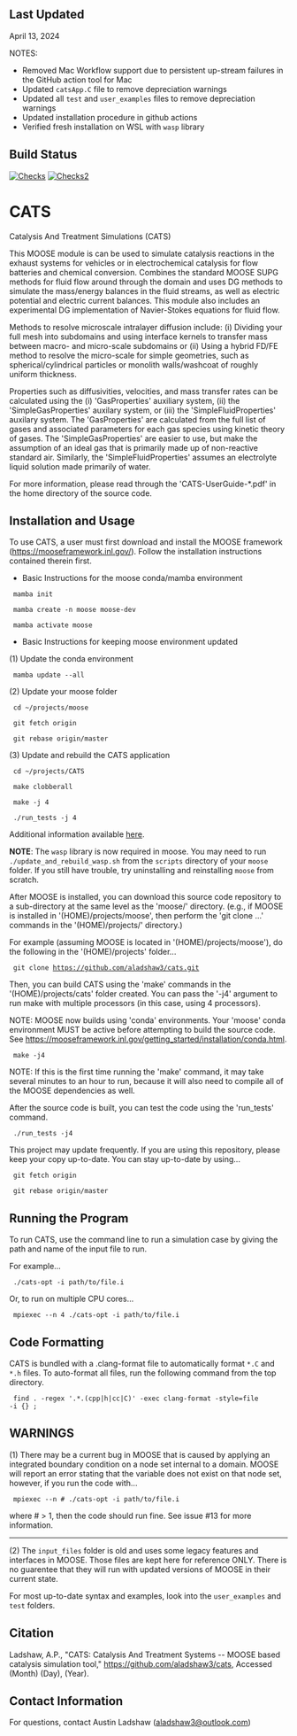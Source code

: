 ## Last Updated

April 13, 2024

NOTES:
- Removed Mac Workflow support due to persistent up-stream failures in the GitHub action tool for Mac
- Updated `catsApp.C` file to remove depreciation warnings
- Updated all `test` and `user_examples` files to remove depreciation warnings
- Updated installation procedure in github actions 
- Verified fresh installation on WSL with `wasp` library

## Build Status

[![Checks](https://github.com/aladshaw3/cats/actions/workflows/conda-build.yml/badge.svg)](https://github.com/aladshaw3/cats/actions/workflows/conda-build.yml)
[![Checks2](https://github.com/aladshaw3/cats/actions/workflows/personal-conda-build.yml/badge.svg)](https://github.com/aladshaw3/cats/actions/workflows/personal-conda-build.yml)

CATS
=====

Catalysis And Treatment Simulations (CATS)

This MOOSE module is can be used to simulate catalysis reactions in the exhaust systems for vehicles or in electrochemical catalysis for flow batteries and chemical conversion. Combines the standard MOOSE SUPG methods for fluid flow around through the domain and uses DG methods to simulate the mass/energy balances in the fluid streams, as well as electric potential and electric current balances. This module also includes an experimental DG implementation of Navier-Stokes equations for fluid flow.

Methods to resolve microscale intralayer diffusion include: (i) Dividing your full mesh into subdomains and using
interface kernels to transfer mass between macro- and micro-scale subdomains or (ii) Using a hybrid FD/FE method
to resolve the micro-scale for simple geometries, such as spherical/cylindrical particles or monolith walls/washcoat
of roughly uniform thickness.

Properties such as diffusivities, velocities, and mass transfer rates can be calculated using the (i) 'GasProperties' auxiliary system, (ii) the 'SimpleGasProperties' auxilary system, or (iii) the 'SimpleFluidProperties' auxilary system. The 'GasProperties' are
calculated from the full list of gases and associated parameters for each gas species using kinetic theory of
gases. The 'SimpleGasProperties' are easier to use, but make the assumption of an ideal gas that is primarily
made up of non-reactive standard air. Similarly, the 'SimpleFluidProperties' assumes an electrolyte liquid solution made primarily of water.

For more information, please read through the 'CATS-UserGuide-*.pdf' in the home directory of the source code.


Installation and Usage
-----
To use CATS, a user must first download and install the MOOSE framework (https://mooseframework.inl.gov/). Follow the installation instructions contained therein first.

 - Basic Instructions for the moose conda/mamba environment 
 
<code> mamba init </code>

<code> mamba create -n moose moose-dev </code>

<code> mamba activate moose </code>

 - Basic Instructions for keeping moose environment updated 
 
 
 (1) Update the conda environment 
 
<code> mamba update --all </code>


 (2) Update your moose folder

<code> cd ~/projects/moose </code>

<code> git fetch origin </code>

<code> git rebase origin/master </code>


 (3) Update and rebuild the CATS application

<code> cd ~/projects/CATS </code>

<code> make clobberall </code>

<code> make -j 4 </code>

<code> ./run_tests -j 4 </code>

Additional information available [here](https://mooseframework.inl.gov/getting_started/new_users.html).


**NOTE**: The `wasp` library is now required in moose. You may need to run `./update_and_rebuild_wasp.sh` from the `scripts` directory of your `moose` folder. 
If you still have trouble, try uninstalling and reinstalling `moose` from scratch. 

After MOOSE is installed, you can download this source code repository to a sub-directory at the same level as the 'moose/' directory. (e.g., if MOOSE is installed in '(HOME)/projects/moose', then perform the 'git clone ...' commands in the '(HOME)/projects/' directory.)

For example (assuming MOOSE is located in '(HOME)/projects/moose'), do the following in the '(HOME)/projects' folder...

<code> git clone https://github.com/aladshaw3/cats.git </code>

Then, you can build CATS using the 'make' commands in the '(HOME)/projects/cats' folder created. You can
pass the '-j4' argument to run make with multiple processors (in this case, using 4 processors).

NOTE: MOOSE now builds using 'conda' environments. Your 'moose' conda environment MUST be active before
attempting to build the source code. See https://mooseframework.inl.gov/getting_started/installation/conda.html.

<code> make -j4 </code>

NOTE: If this is the first time running the 'make' command, it may take several minutes to an
hour to run, because it will also need to compile all of the MOOSE dependencies as well.

After the source code is built, you can test the code using the 'run_tests' command.

<code> ./run_tests -j4 </code>

This project may update frequently. If you are using this repository, please keep your copy up-to-date. You can
stay up-to-date by using...

<code> git fetch origin </code>

<code> git rebase origin/master </code>


Running the Program
-----
To run CATS, use the command line to run a simulation case by giving the path and name of the input file to run.

For example...

<code> ./cats-opt -i path/to/file.i </code>

Or, to run on multiple CPU cores...

<code> mpiexec --n 4 ./cats-opt -i path/to/file.i </code>


Code Formatting
-----
CATS is bundled with a .clang-format file to automatically format `*.C` and `*.h` files. To auto-format all files, run the following command from the top directory.

<code> find . -regex '.*\.\(cpp\|h\|cc\|C\)' -exec clang-format -style=file -i {} \; </code>


WARNINGS
-----


(1) There may be a current bug in MOOSE that is caused by applying an integrated boundary
condition on a node set internal to a domain. MOOSE will report an error stating that
the variable does not exist on that node set, however, if you run the code with...

<code> mpiexec --n # ./cats-opt -i path/to/file.i </code>

where # > 1, then the code should run fine. See issue #13 for more information.

---

(2) The `input_files` folder is old and uses some legacy features and interfaces in MOOSE. Those 
files are kept here for reference ONLY. There is no guarentee that they will run with updated 
versions of MOOSE in their current state. 

For most up-to-date syntax and examples, look into the `user_examples` and `test` folders. 


Citation
-----
Ladshaw, A.P., "CATS: Catalysis And Treatment Systems -- MOOSE based catalysis simulation tool," https://github.com/aladshaw3/cats, Accessed (Month) (Day), (Year).


Contact Information
-----

For questions, contact Austin Ladshaw (aladshaw3@outlook.com)
